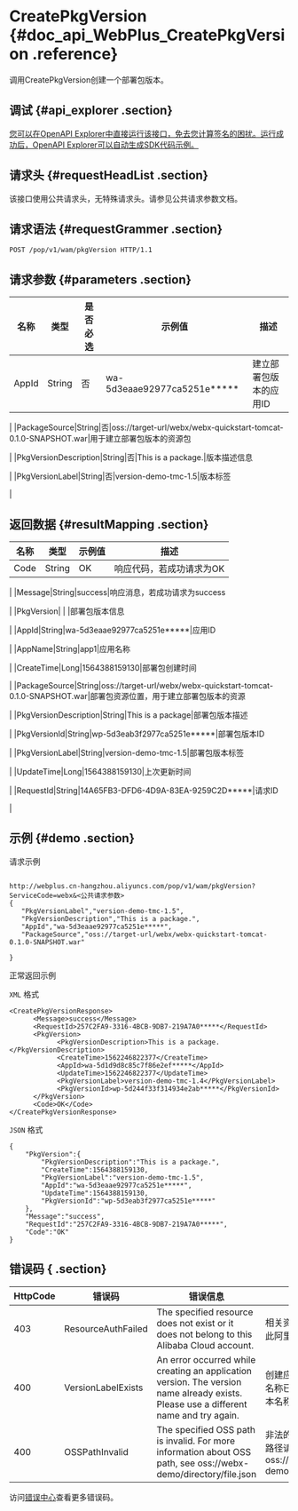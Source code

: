 # CreatePkgVersion {#doc_api_WebPlus_CreatePkgVersion .reference}

调用CreatePkgVersion创建一个部署包版本。

## 调试 {#api_explorer .section}

[您可以在OpenAPI Explorer中直接运行该接口，免去您计算签名的困扰。运行成功后，OpenAPI Explorer可以自动生成SDK代码示例。](https://api.aliyun.com/#product=WebPlus&api=CreatePkgVersion&type=ROA&version=2019-03-20)

## 请求头 {#requestHeadList .section}

该接口使用公共请求头，无特殊请求头。请参见公共请求参数文档。

## 请求语法 {#requestGrammer .section}

```
POST /pop/v1/wam/pkgVersion HTTP/1.1
```

## 请求参数 {#parameters .section}

|名称|类型|是否必选|示例值|描述|
|--|--|----|---|--|
|AppId|String|否|wa-5d3eaae92977ca5251e\*\*\*\*\*|建立部署包版本的应用ID

 |
|PackageSource|String|否|oss://target-url/webx/webx-quickstart-tomcat-0.1.0-SNAPSHOT.war|用于建立部署包版本的资源包

 |
|PkgVersionDescription|String|否|This is a package.|版本描述信息

 |
|PkgVersionLabel|String|否|version-demo-tmc-1.5|版本标签

 |

## 返回数据 {#resultMapping .section}

|名称|类型|示例值|描述|
|--|--|---|--|
|Code|String|OK|响应代码，若成功请求为OK

 |
|Message|String|success|响应消息，若成功请求为success

 |
|PkgVersion| | |部署包版本信息

 |
|AppId|String|wa-5d3eaae92977ca5251e\*\*\*\*\*|应用ID

 |
|AppName|String|app1|应用名称

 |
|CreateTime|Long|1564388159130|部署包创建时间

 |
|PackageSource|String|oss://target-url/webx/webx-quickstart-tomcat-0.1.0-SNAPSHOT.war|部署包资源位置，用于建立部署包版本的资源

 |
|PkgVersionDescription|String|This is a package|部署包版本描述

 |
|PkgVersionId|String|wp-5d3eab3f2977ca5251e\*\*\*\*\*|部署包版本ID

 |
|PkgVersionLabel|String|version-demo-tmc-1.5|部署包版本标签

 |
|UpdateTime|Long|1564388159130|上次更新时间

 |
|RequestId|String|14A65FB3-DFD6-4D9A-83EA-9259C2D\*\*\*\*\*|请求ID

 |

## 示例 {#demo .section}

请求示例

``` {#request_demo}

http://webplus.cn-hangzhou.aliyuncs.com/pop/v1/wam/pkgVersion?ServiceCode=webx&<公共请求参数>
{
   "PkgVersionLabel","version-demo-tmc-1.5",
   "PkgVersionDescription","This is a package.",
   "AppId","wa-5d3eaae92977ca5251e*****",
   "PackageSource","oss://target-url/webx/webx-quickstart-tomcat-0.1.0-SNAPSHOT.war"

}

```

正常返回示例

`XML` 格式

``` {#xml_return_success_demo}
<CreatePkgVersionResponse>
      <Message>success</Message>
      <RequestId>257C2FA9-3316-4BCB-9DB7-219A7A0*****</RequestId>
      <PkgVersion>
            <PkgVersionDescription>This is a package.</PkgVersionDescription>
            <CreateTime>1562246822377</CreateTime>
            <AppId>wa-5d1d9d8c85c7f86e2ef*****</AppId>
            <UpdateTime>1562246822377</UpdateTime>
            <PkgVersionLabel>version-demo-tmc-1.4</PkgVersionLabel>
            <PkgVersionId>wp-5d244f33f314934e2ab*****</PkgVersionId>
      </PkgVersion>
      <Code>OK</Code>
</CreatePkgVersionResponse>
```

`JSON` 格式

``` {#json_return_success_demo}
{
	"PkgVersion":{
		"PkgVersionDescription":"This is a package.",
		"CreateTime":1564388159130,
		"PkgVersionLabel":"version-demo-tmc-1.5",
		"AppId":"wa-5d3eaae92977ca5251e*****",
		"UpdateTime":1564388159130,
		"PkgVersionId":"wp-5d3eab3f2977ca5251e*****"
	},
	"Message":"success",
	"RequestId":"257C2FA9-3316-4BCB-9DB7-219A7A0*****",
	"Code":"OK"
}
```

## 错误码 { .section}

|HttpCode|错误码|错误信息|描述|
|--------|---|----|--|
|403|ResourceAuthFailed|The specified resource does not exist or it does not belong to this Alibaba Cloud account.|相关资源不存在或不属于此阿里云账号。|
|400|VersionLabelExists|An error occurred while creating an application version. The version name already exists. Please use a different name and try again.|创建应用版本失败，版本名称已经存在，请更换版本名称后重试此次操作。|
|400|OSSPathInvalid|The specified OSS path is invalid. For more information about OSS path, see oss://webx-demo/directory/file.json|非法的 OSS 路径，OSS 路径请参考: oss://webx-demo/directory/file.json|

访问[错误中心](https://error-center.aliyun.com/status/product/WebPlus)查看更多错误码。


